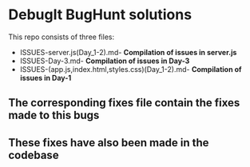 # DebugIt BugHunt solutions
This repo consists of three files:
- ISSUES-server.js(Day_1-2).md- **Compilation of issues in server.js**
- ISSUES-Day-3.md- **Compilation of issues in Day-3**
- ISSUES-(app.js,index.html,styles.css)(Day_1-2).md- **Compilation of issues in Day-1**

## The corresponding fixes file contain the fixes made to this bugs
## These fixes have also been made in the codebase 